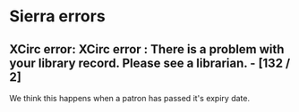 


# Sierra errors

##  XCirc error: XCirc error : There is a problem with your library record.  Please see a librarian. - [132 / 2]

We think this happens when a patron has passed it's expiry date.

